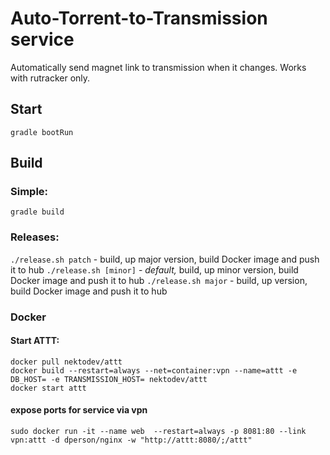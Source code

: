 # Auto-Torrent-to-Transmission service

Automatically send magnet link to transmission when it changes. 
 Works with rutracker only.


 ## Start
 `gradle bootRun`
 
 ## Build
 ### Simple:
 `gradle build`
 
 ### Releases:
 `./release.sh patch` - build, up major version, build Docker image and push it to hub
 `./release.sh [minor]` - _default,_ build, up minor version, build Docker image and push it to hub
 `./release.sh major` - build, up version, build Docker image and push it to hub

 ### Docker
 #### Start ATTT:
 ```
 docker pull nektodev/attt
 docker build --restart=always --net=container:vpn --name=attt -e DB_HOST= -e TRANSMISSION_HOST= nektodev/attt
 docker start attt
 ```
 #### expose ports for service via vpn
 ```
 sudo docker run -it --name web  --restart=always -p 8081:80 --link vpn:attt -d dperson/nginx -w "http://attt:8080/;/attt"
 ```